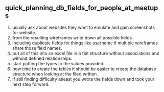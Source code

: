 ## quick_planning_db_fields_for_people_at_meetups

1) usually ask about websites they want to emulate and gain screenshots for website.
2) from the resulting wireframes write down all possible fields 
3) including duplicate fields for things like username if multiple wireframes share those field names.
4) put all of this into an excel file in a flat structure without associations and without defined relationships.
5) start putting the types to the values provided.
6) now time to create the tables it should be easier to create the database structure when looking at the filed written.
7) if still finding difficulty atleast you wrote the fields down and took your next step forward. 
